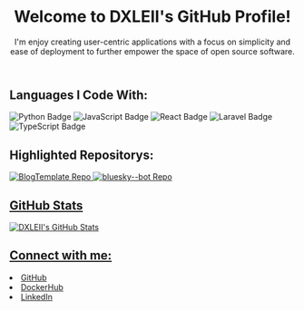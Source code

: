 

<header>
  <h1>Welcome to DXLEII's GitHub Profile!</h1>
  <p>I'm enjoy creating user-centric applications with a focus on simplicity and ease of deployment to further empower the space of open source software.</p>
</header>

<!-- languages -->
<section class="languages">
  <h2>Languages I Code With:</h2>
  <img src="https://img.shields.io/badge/Python-3776AB?style=for-the-badge&logo=python&logoColor=white" alt="Python Badge">
  <img src="https://img.shields.io/badge/JavaScript-F7DF1E?style=for-the-badge&logo=javascript&logoColor=black" alt="JavaScript Badge">
  <img src="https://img.shields.io/badge/React-61DAFB?style=for-the-badge&logo=react&logoColor=black" alt="React Badge">
  <img src="https://img.shields.io/badge/Laravel-FF2D20?style=for-the-badge&logo=laravel&logoColor=white" alt="Laravel Badge">
  <img src="https://img.shields.io/badge/TypeScript-3178C6?style=for-the-badge&logo=typescript&logoColor=white" alt="TypeScript Badge">
</section>

<!-- highlighted repositorys -->
<section class="highlighted-repo">
  <h2>Highlighted Repositorys:</h2>
  <a href="https://github.com/DXLEII/BlogTemplate">
    <img src="https://github-readme-stats.vercel.app/api/pin/?username=DXLEII&repo=BlogTemplate&theme=dark" alt="BlogTemplate Repo">
  </a>

  <a href="https://github.com/DXLEII/bluesky--bot">
      <img src="https://github-readme-stats.vercel.app/api/pin/?username=DXLEII&repo=bluesky--bot&theme=dark" alt="bluesky--bot Repo">
</section>

<section>
  <h2>GitHub Stats</h2>
  <img src="https://github-readme-stats.vercel.app/api?username=DXLEII&show_icons=true&theme=radical" alt="DXLEII's GitHub Stats">
</section>

<!-- connect with me -->

<section>
  <h2>Connect with me:</h2>
    <li><a href="https://github.com/DXLEII">GitHub</a></li>
   <li><a href="https://hub.docker.com/u/dxle">DockerHub</a></li>
 <li><a href="https://www.linkedin.com/in/dale-dickey-a89278200/">LinkedIn</li> 
</section>
